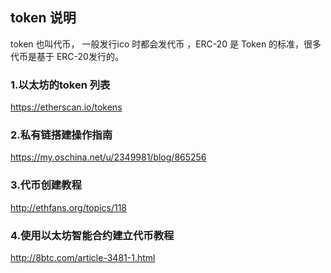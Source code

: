 
##  token 说明 
token 也叫代币， 一般发行ico 时都会发代币 ，ERC-20 是 Token 的标准，很多代币是基于 ERC-20发行的。 

### 1.以太坊的token 列表 
https://etherscan.io/tokens

### 2.私有链搭建操作指南
https://my.oschina.net/u/2349981/blog/865256

### 3.代币创建教程
http://ethfans.org/topics/118

### 4.使用以太坊智能合约建立代币教程
http://8btc.com/article-3481-1.html
